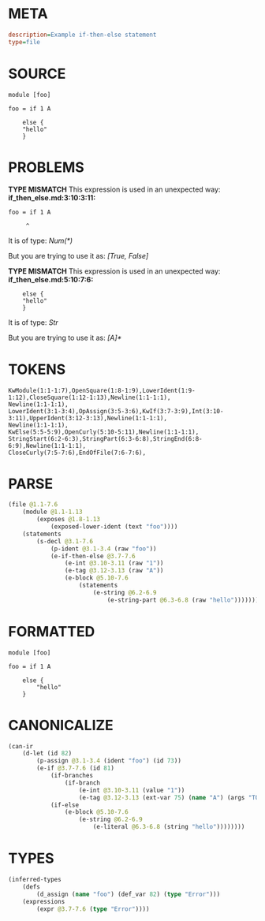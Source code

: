 # META
~~~ini
description=Example if-then-else statement
type=file
~~~
# SOURCE
~~~roc
module [foo]

foo = if 1 A

    else {
	"hello"
    }
~~~
# PROBLEMS
**TYPE MISMATCH**
This expression is used in an unexpected way:
**if_then_else.md:3:10:3:11:**
```roc
foo = if 1 A
```
         ^

It is of type:
    _Num(*)_

But you are trying to use it as:
    _[True, False]_

**TYPE MISMATCH**
This expression is used in an unexpected way:
**if_then_else.md:5:10:7:6:**
```roc
    else {
	"hello"
    }
```

It is of type:
    _Str_

But you are trying to use it as:
    _[A]*_

# TOKENS
~~~zig
KwModule(1:1-1:7),OpenSquare(1:8-1:9),LowerIdent(1:9-1:12),CloseSquare(1:12-1:13),Newline(1:1-1:1),
Newline(1:1-1:1),
LowerIdent(3:1-3:4),OpAssign(3:5-3:6),KwIf(3:7-3:9),Int(3:10-3:11),UpperIdent(3:12-3:13),Newline(1:1-1:1),
Newline(1:1-1:1),
KwElse(5:5-5:9),OpenCurly(5:10-5:11),Newline(1:1-1:1),
StringStart(6:2-6:3),StringPart(6:3-6:8),StringEnd(6:8-6:9),Newline(1:1-1:1),
CloseCurly(7:5-7:6),EndOfFile(7:6-7:6),
~~~
# PARSE
~~~clojure
(file @1.1-7.6
	(module @1.1-1.13
		(exposes @1.8-1.13
			(exposed-lower-ident (text "foo"))))
	(statements
		(s-decl @3.1-7.6
			(p-ident @3.1-3.4 (raw "foo"))
			(e-if-then-else @3.7-7.6
				(e-int @3.10-3.11 (raw "1"))
				(e-tag @3.12-3.13 (raw "A"))
				(e-block @5.10-7.6
					(statements
						(e-string @6.2-6.9
							(e-string-part @6.3-6.8 (raw "hello")))))))))
~~~
# FORMATTED
~~~roc
module [foo]

foo = if 1 A

	else {
		"hello"
	}
~~~
# CANONICALIZE
~~~clojure
(can-ir
	(d-let (id 82)
		(p-assign @3.1-3.4 (ident "foo") (id 73))
		(e-if @3.7-7.6 (id 81)
			(if-branches
				(if-branch
					(e-int @3.10-3.11 (value "1"))
					(e-tag @3.12-3.13 (ext-var 75) (name "A") (args "TODO"))))
			(if-else
				(e-block @5.10-7.6
					(e-string @6.2-6.9
						(e-literal @6.3-6.8 (string "hello"))))))))
~~~
# TYPES
~~~clojure
(inferred-types
	(defs
		(d_assign (name "foo") (def_var 82) (type "Error")))
	(expressions
		(expr @3.7-7.6 (type "Error"))))
~~~
